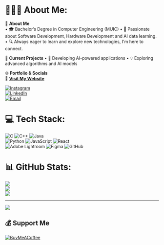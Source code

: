 # 👨🏻‍🚀 About Me:
🚀 **About Me**<br>
• 🎓 Bachelor’s Degree in Computer Engineering (MUIC)
• 🤖 Passionate about Software Development, Hardware Development and AI data learning.
• 🔍 Always eager to learn and explore new technologies, I'm here to connect.

🌱 **Current Projects**
• 🚀 Developing AI-powered applications
• 💡 Exploring advanced algorithms and AI models

🌐 **Portfolio & Socials**  
🔗 [**Visit My Website**](https://jorvor37.github.io/My_Portfolio/)  

[![Instagram](https://img.shields.io/badge/Instagram-%23E4405F.svg?logo=Instagram&logoColor=white)](https://instagram.com/k_kongphopp)  
[![LinkedIn](https://img.shields.io/badge/LinkedIn-%230077B5.svg?logo=linkedin&logoColor=white)](https://linkedin.com/in/Jorvor37)  
[![Email](https://img.shields.io/badge/Email-D14836?logo=gmail&logoColor=white)](mailto:kongphop.kayoonvichien@gmail.com)  

# 💻 Tech Stack:
![C](https://img.shields.io/badge/c-%2300599C.svg?style=for-the-badge&logo=c&logoColor=white) ![C++](https://img.shields.io/badge/c++-%2300599C.svg?style=for-the-badge&logo=c%2B%2B&logoColor=white) ![Java](https://img.shields.io/badge/java-%23ED8B00.svg?style=for-the-badge&logo=openjdk&logoColor=white)  
![Python](https://img.shields.io/badge/python-3670A0?style=for-the-badge&logo=python&logoColor=ffdd54) ![JavaScript](https://img.shields.io/badge/javascript-%23323330.svg?style=for-the-badge&logo=javascript&logoColor=%23F7DF1E) ![React](https://img.shields.io/badge/react-%2320232a.svg?style=for-the-badge&logo=react&logoColor=%2361DAFB)  
![Adobe Lightroom](https://img.shields.io/badge/Adobe%20Lightroom-31A8FF.svg?style=for-the-badge&logo=Adobe%20Lightroom&logoColor=white) ![Figma](https://img.shields.io/badge/figma-%23F24E1E.svg?style=for-the-badge&logo=figma&logoColor=white) ![GitHub](https://img.shields.io/badge/github-%23121011.svg?style=for-the-badge&logo=github&logoColor=white)  

# 📊 GitHub Stats:
![](https://github-readme-stats.vercel.app/api?username=Jorvor37&theme=calm&hide_border=false&include_all_commits=false&count_private=false)  
![](https://github-readme-streak-stats.herokuapp.com/?user=Jorvor37&theme=calm&hide_border=false)  
![](https://github-readme-stats.vercel.app/api/top-langs/?username=Jorvor37&theme=calm&hide_border=false&include_all_commits=false&count_private=false&layout=compact&hide=jupyter%20notebook)

---
[![](https://visitcount.itsvg.in/api?id=Jorvor37&icon=0&color=0)](https://visitcount.itsvg.in)  

## 💰 Support Me  
[![BuyMeACoffee](https://img.shields.io/badge/Buy%20Me%20a%20Coffee-ffdd00?style=for-the-badge&logo=buy-me-a-coffee&logoColor=black)](https://buymeacoffee.com/jorvor37)  

<!-- Proudly created with GPRM ( https://gprm.itsvg.in ) -->

